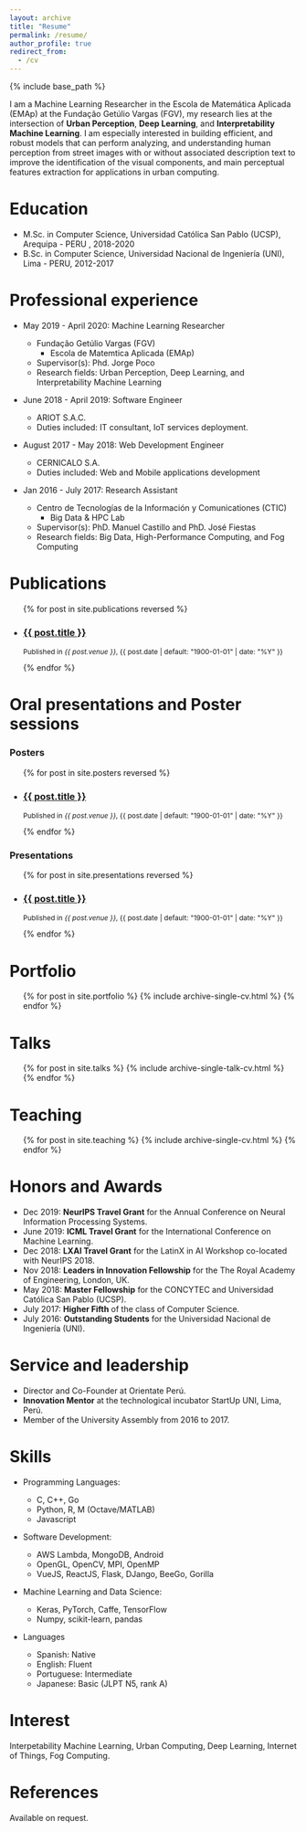 ```yaml
---
layout: archive
title: "Resume"
permalink: /resume/
author_profile: true
redirect_from:
  - /cv
---
```


{% include base_path %}

I am a Machine Learning Researcher in the Escola de Matemática Aplicada (EMAp) at the Fundação Getúlio Vargas (FGV), my research lies at the intersection of **Urban Perception**, **Deep Learning**, and **Interpretability Machine Learning**. I am especially interested in building efficient, and robust models that can perform analyzing, and understanding human perception from street images with or without associated description text to improve the identification of the visual components, and main perceptual features extraction for applications in urban computing.

Education
======
* M.Sc. in Computer Science, Universidad Católica San Pablo (UCSP), Arequipa - PERU , 2018-2020
* B.Sc. in Computer Science, Universidad Nacional de Ingeniería (UNI), Lima - PERU, 2012-2017

Professional experience
======
* May 2019 - April 2020: Machine Learning Researcher
  * Fundação Getúlio Vargas (FGV)
    * Escola de Matemtica Aplicada (EMAp)
  * Supervisor(s): Phd. Jorge Poco
  * Research fields: Urban Perception, Deep Learning, and Interpretability Machine Learning

* June 2018 - April 2019: Software Engineer
  * ARIOT S.A.C.
  * Duties included: IT consultant, IoT services deployment.

* August 2017 - May 2018: Web Development Engineer
  * CERNICALO S.A.
  * Duties included: Web and Mobile applications development

* Jan 2016 - July 2017: Research Assistant
  * Centro de Tecnologías de la Información y Comunicationes (CTIC)
    * Big Data & HPC Lab
  * Supervisor(s): PhD. Manuel Castillo and PhD. José Fiestas
  * Research fields: Big Data, High-Performance Computing, and Fog Computing

Publications
======
  <ul>{% for post in site.publications reversed %}
    <li>
      <h3 class="archive__item-title" itemprop="headline"> <a href="{{ post.event }}" rel="permalink">{{ post.title }}</a></h3>
      <p style="font-size:12px">Published in <i>{{ post.venue }}</i>, {{ post.date | default: "1900-01-01" | date: "%Y" }} </p>
    </li>
  {% endfor %}</ul>

Oral presentations and Poster sessions
======
### Posters  
  <ul>{% for post in site.posters reversed %}
    <li>
      <h3 class="archive__item-title" itemprop="headline"> <a href="{{ post.event }}" rel="permalink">{{ post.title }}</a></h3>
      <p style="font-size:12px">Published in <i>{{ post.venue }}</i>, {{ post.date | default: "1900-01-01" | date: "%Y" }} </p>
    </li>
  {% endfor %}</ul>

### Presentations
  <ul>{% for post in site.presentations reversed %}
    <li>
      <h3 class="archive__item-title" itemprop="headline"> <a href="{{ post.event }}" rel="permalink">{{ post.title }}</a></h3>
      <p style="font-size:12px">Published in <i>{{ post.venue }}</i>, {{ post.date | default: "1900-01-01" | date: "%Y" }} </p>
    </li>
  {% endfor %}</ul>

Portfolio
======
  <ul>{% for post in site.portfolio %}
    {% include archive-single-cv.html %}
  {% endfor %}</ul>
  
Talks
======
  <ul>{% for post in site.talks %}
    {% include archive-single-talk-cv.html %}
  {% endfor %}</ul>
  
Teaching
======
  <ul>{% for post in site.teaching %}
    {% include archive-single-cv.html %}
  {% endfor %}</ul>
  
Honors and Awards
======
* Dec 2019: __NeurIPS Travel Grant__ for the Annual Conference on Neural Information Processing Systems.
* June 2019: __ICML Travel Grant__ for the International Conference on Machine Learning.
* Dec 2018: __LXAI Travel Grant__ for the LatinX in AI Workshop  co-located with NeurIPS 2018.
* Nov 2018: __Leaders in Innovation Fellowship__ for the The Royal Academy of Engineering, London, UK.
* May 2018: __Master Fellowship__ for the CONCYTEC and Universidad Católica San Pablo (UCSP).
* July 2017: __Higher Fifth__ of the class of Computer Science. 
* July 2016: __Outstanding Students__ for the Universidad Nacional de Ingeniería (UNI).

Service and leadership
======
* Director and Co-Founder at Orientate Perú.
* __Innovation Mentor__ at the technological incubator StartUp UNI, Lima, Perú.
* Member of the University Assembly from 2016 to 2017.
  
Skills
======
* Programming Languages:
  * C, C++, Go
  * Python, R, M (Octave/MATLAB)
  * Javascript

* Software Development:
  * AWS Lambda, MongoDB, Android
  * OpenGL, OpenCV, MPI, OpenMP
  * VueJS, ReactJS, Flask, DJango, BeeGo, Gorilla

* Machine Learning and Data Science:
  * Keras, PyTorch, Caffe, TensorFlow
  * Numpy, scikit-learn, pandas

* Languages
  * Spanish: Native
  * English: Fluent
  * Portuguese: Intermediate
  * Japanese: Basic (JLPT N5, rank A)

Interest
======
Interpetability Machine Learning, Urban Computing, Deep Learning, Internet of Things, Fog Computing.

References
======
Available on request.
